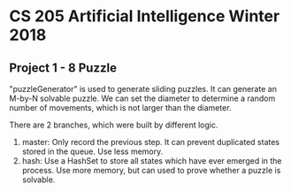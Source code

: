 # CS 205 Artificial Intelligence Winter 2018
## Project 1 - 8 Puzzle
"puzzleGenerator" is used to generate sliding puzzles. It can generate an M-by-N solvable puzzle. We can set the diameter to determine a random number of movements, which is not larger than the diameter.

There are 2 branches, which were built by different logic.
1. master: Only record the previous step. It can prevent duplicated states stored in the queue. Use less memory.
2. hash: Use a HashSet to store all states which have ever emerged in the process. Use more memory, but can used to prove whether a puzzle is solvable.
